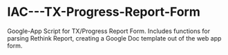 # IAC---TX-Progress-Report-Form
Google-App Script for TX/Progress Report Form. Includes functions for parsing Rethink Report, creating a Google Doc template out of the web app form.
